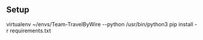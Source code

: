 ## Setup
virtualenv ~/envs/Team-TravelByWire --python /usr/bin/python3
pip install -r requirements.txt
